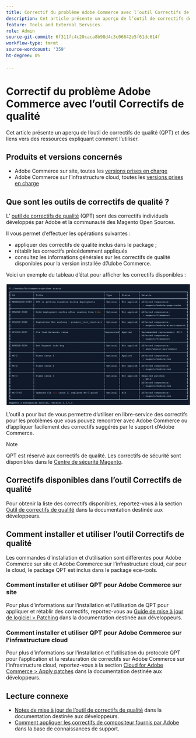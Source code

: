 ```yaml
---
title: Correctif du problème Adobe Commerce avec l’outil Correctifs de qualité
description: Cet article présente un aperçu de l’outil de correctifs de qualité (QPT) et des liens vers des ressources expliquant comment l’utiliser.
feature: Tools and External Services
role: Admin
source-git-commit: 6f311fc4c20caca8b98d4c3c06642e5f61dc614f
workflow-type: tm+mt
source-wordcount: '359'
ht-degree: 0%

---
```


# Correctif du problème Adobe Commerce avec l’outil Correctifs de qualité

Cet article présente un aperçu de l’outil de correctifs de qualité (QPT) et des liens vers des ressources expliquant comment l’utiliser.

## Produits et versions concernés

* Adobe Commerce sur site, toutes les [versions prises en charge](https://www.adobe.com/content/dam/cc/en/legal/terms/enterprise/pdfs/Adobe-Commerce-Software-Lifecycle-Policy.pdf)
* Adobe Commerce sur l’infrastructure cloud, toutes les [ versions prises en charge](https://www.adobe.com/content/dam/cc/en/legal/terms/enterprise/pdfs/Adobe-Commerce-Software-Lifecycle-Policy.pdf)

## Que sont les outils de correctifs de qualité ?

L’ [outil de correctifs de qualité](https://github.com/magento/quality-patches) (QPT) sont des correctifs individuels développés par Adobe et la communauté des Magento Open Sources.

Il vous permet d’effectuer les opérations suivantes :

* appliquer des correctifs de qualité inclus dans le package ;
* rétablir les correctifs précédemment appliqués
* consultez les informations générales sur les correctifs de qualité disponibles pour la version installée d’Adobe Commerce.

Voici un exemple du tableau d’état pour afficher les correctifs disponibles :

![}Magento_Correctifs_list](/help/assets/tools/status_table.png)

L’outil a pour but de vous permettre d’utiliser en libre-service des correctifs pour les problèmes que vous pouvez rencontrer avec Adobe Commerce ou d’appliquer facilement des correctifs suggérés par le support d’Adobe Commerce.

>[!NOTE]
>
>QPT est réservé aux correctifs de qualité. Les correctifs de sécurité sont disponibles dans le [Centre de sécurité Magento](https://experienceleague.adobe.com/en/docs/commerce-operations/release/notes/overview).

## Correctifs disponibles dans l’outil Correctifs de qualité

Pour obtenir la liste des correctifs disponibles, reportez-vous à la section [Outil de correctifs de qualité](https://experienceleague.adobe.com/tools/commerce-quality-patches/index.html) dans la documentation destinée aux développeurs.

## Comment installer et utiliser l’outil Correctifs de qualité

Les commandes d’installation et d’utilisation sont différentes pour Adobe Commerce sur site et Adobe Commerce sur l’infrastructure cloud, car pour le cloud, le package QPT est inclus dans le package ece-tools.

### Comment installer et utiliser QPT pour Adobe Commerce sur site

Pour plus d’informations sur l’installation et l’utilisation de QPT pour appliquer et rétablir des correctifs, reportez-vous au [Guide de mise à jour de logiciel > Patching](https://experienceleague.adobe.com/en/docs/commerce-operations/tools/quality-patches-tool/usage) dans la documentation destinée aux développeurs.

### Comment installer et utiliser QPT pour Adobe Commerce sur l’infrastructure cloud

Pour plus d’informations sur l’installation et l’utilisation du protocole QPT pour l’application et la restauration de correctifs sur Adobe Commerce sur l’infrastructure cloud, reportez-vous à la section [Cloud for Adobe Commerce > Apply patches](https://experienceleague.adobe.com/en/docs/commerce-cloud-service/user-guide/develop/upgrade/apply-patches) dans la documentation destinée aux développeurs.

## Lecture connexe

* [Notes de mise à jour de l’outil de correctifs de qualité](https://experienceleague.adobe.com/en/docs/commerce-operations/tools/quality-patches-tool/release-notes) dans la documentation destinée aux développeurs.
* [Comment appliquer les correctifs de compositeur fournis par Adobe](https://experienceleague.adobe.com/en/docs/commerce-knowledge-base/kb/how-to/how-to-apply-a-composer-patch-provided-by-magento) dans la base de connaissances de support.
